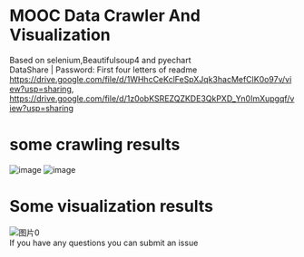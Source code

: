 # MOOC Data Crawler And Visualization
Based on selenium,Beautifulsoup4 and pyechart  
DataShare | Password: First four letters of readme  
https://drive.google.com/file/d/1WHhcCeKclFeSpXJqk3hacMefClK0o97v/view?usp=sharing, https://drive.google.com/file/d/1z0obKSREZQZKDE3QkPXD_Yn0ImXupgqf/view?usp=sharing 

# some crawling results  
![image](https://github.com/UMR-kira/MoocCrawlerDV/assets/113828450/52a6e060-806c-4151-bdc8-7a8cb693d732)
![image](https://github.com/UMR-kira/MoocCrawlerDV/assets/113828450/bbd3be6f-df93-4687-afe1-759d51ff5e96)  

# Some visualization results  
![图片0](https://github.com/UMR-kira/MoocCrawlerDV/assets/113828450/9392dfc3-fa53-4425-8c23-33b62c0eed69)  
If you have any questions you can submit an issue
